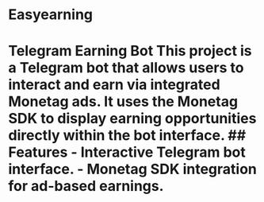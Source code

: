 # Easyearning
# Telegram Earning Bot  This project is a **Telegram bot** that allows users to interact and earn via integrated Monetag ads. It uses the Monetag SDK to display earning opportunities directly within the bot interface.   ## Features - Interactive Telegram bot interface. - Monetag SDK integration for ad-based earnings.
